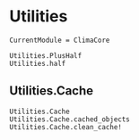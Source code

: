 # Utilities

```@meta
CurrentModule = ClimaCore
```

```@docs
Utilities.PlusHalf
Utilities.half
```

## Utilities.Cache

```@docs
Utilities.Cache
Utilities.Cache.cached_objects
Utilities.Cache.clean_cache!
```
